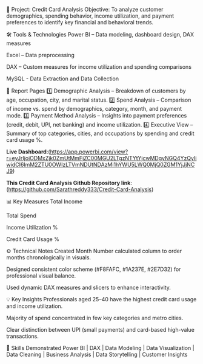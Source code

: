 🧾 Project: Credit Card  Analysis
Objective:
 To analyze customer demographics, spending behavior, income utilization, and payment preferences to identify key financial and behavioral trends.

🛠️ Tools & Technologies
Power BI – Data modeling, dashboard design, DAX measures

Excel – Data preprocessing

DAX – Custom measures for income utilization and spending comparisons

MySQL - Data Extraction  and Data Collection


📁 Report Pages
1️⃣ Demographic Analysis – Breakdown of customers by age, occupation, city, and marital status.
 2️⃣ Spend Analysis – Comparison of income vs. spend by demographics, category, month, and payment mode.
 3️⃣ Payment Method Analysis – Insights into payment preferences (credit, debit, UPI, net banking) and income utilization.
 4️⃣ Executive View – Summary of top categories, cities, and occupations by spending and credit card usage %.

 **Live Dashboard**:(https://app.powerbi.com/view?r=eyJrIjoiODMxZjk0ZmUtMmFjZC00MGU2LTgzNTYtYjcwMDgyNGQ4YzQyIiwidCI6ImM2ZTU0OWIzLTVmNDUtNDAzMi1hYWU5LWQ0MjQ0ZGM1YjJjNCJ9)

 **This Credit Card Analysis Github Repository link**:(https://github.com/Sarathreddy333/Credit-Card-Analysis)

 

📊 Key Measures
Total Income

Total Spend

Income Utilization %

Credit Card Usage %


⚙️ Technical Notes
Created Month Number calculated column to order months chronologically in visuals.

Designed consistent color scheme (#F8FAFC, #1A237E, #2E7D32) for professional visual balance.

Used dynamic DAX measures and slicers to enhance interactivity.


💡 Key Insights
Professionals aged 25–40 have the highest credit card usage and income utilization.

Majority of spend concentrated in few key categories and metro cities.

Clear distinction between UPI (small payments) and card-based high-value transactions.


🧩 Skills Demonstrated
Power BI | DAX | Data Modeling | Data Visualization | Data Cleaning | Business Analysis | Data Storytelling | Customer Insights
